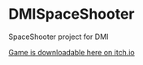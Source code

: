 # DMISpaceShooter
SpaceShooter project for DMI

[Game is downloadable here on itch.io](https://jh318.itch.io/space-shooter)
